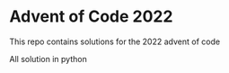 # Advent of Code 2022
This repo contains solutions for the 2022 advent of code

All solution in python